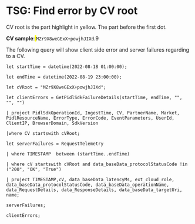 # TSG: Find error by CV root

CV root is the part highlight in yellow. The part before the first dot.

**CV sample**:<span style="background-color:yellow"> </span>`MZr9X8weGExX+powjhJIXd`.9

The following query will show client side error and server failures regarding to  a CV.

`let startTime = datetime(2022-08-18 01:00:00);`

`let endTime = datetime(2022-08-19 23:00:00);`

`let cVRoot = "MZr9X8weGExX+powjhJIXd";`

`let clientErrors = GetPidlSdkFailureDetails(startTime, endTime, "", "", "")`

`| project PidlSdkOperationId, IngestTime, CV, PartnerName, Market, PidlResourceName, ErrorType, ErrorCode, EventParameters, UserId, ClientIP, BrowserDomain, SdkVersion`

`|where CV startswith cVRoot;`

`let serverFailures = RequestTelemetry`

`| where TIMESTAMP  between (startTime..endTime)`

`| where cV startswith cVRoot and data_baseData_protocolStatusCode !in ("200", "OK", "True")`

`| project TIMESTAMP,cV, data_baseData_latencyMs, ext_cloud_role, data_baseData_protocolStatusCode, data_baseData_operationName, data_RequestDetails, data_ResponseDetails, data_baseData_targetUri, name;`

`serverFailures;`

`clientErrors;`